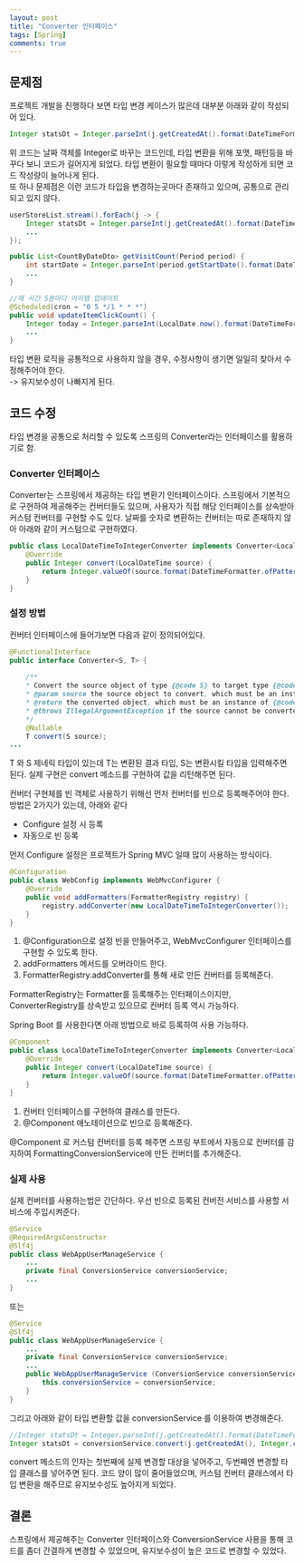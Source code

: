```yaml
---
layout: post
title: "Converter 인터페이스"
tags: [Spring]
comments: true
---
```


## 문제점

프로젝트 개발을 진행하다 보면 타입 변경 케이스가 많은데 대부분 아래와 같이 작성되어 있다.
```java
Integer statsDt = Integer.parseInt(j.getCreatedAt().format(DateTimeFormatter.ofPattern(ShopConstants.FORMAT_DATE)));
```
위 코드는 날짜 객체를 Integer로 바꾸는 코드인데, 타입 변환을 위해 포맷, 패턴등을 바꾸다 보니 코드가 길어지게 되었다. 타입 변환이 필요할 때마다 이렇게 작성하게 되면 코드 작성량이 늘어나게 된다.  
또 하나 문제점은 이런 코드가 타입을 변경하는곳마다 존재하고 있으며, 공통으로 관리되고 있지 않다.
```java
userStoreList.stream().forEach(j -> {  
	Integer statsDt = Integer.parseInt(j.getCreatedAt().format(DateTimeFormatter.ofPattern(ShopConstants.FORMAT_DATE)));  
	...
});

public List<CountByDateDto> getVisitCount(Period period) {  
	int startDate = Integer.parseInt(period.getStartDate().format(DateTimeFormatter.ofPattern(ShopConstants.FORMAT_DATE)));
	...
}

//매 시간 5분마다 아이템 업데이트  
@Scheduled(cron = "0 5 */1 * * *")  
public void updateItemClickCount() {  
	Integer today = Integer.parseInt(LocalDate.now().format(DateTimeFormatter.ofPattern(ShopConstants.FORMAT_DATE)));
	...
}
```

타입 변환 로직을 공통적으로 사용하지 않을 경우, 수정사항이 생기면 일일히 찾아서 수정해주어야 한다.  
->  유지보수성이 나빠지게 된다.

## 코드 수정
타입 변경을 공통으로 처리할 수 있도록 스프링의 Converter라는 인터페이스를 활용하기로 함.  
### Converter 인터페이스
Converter는 스프링에서 제공하는 타입 변환기 인터페이스이다.
스프링에서 기본적으로 구현하여 제공해주는 컨버터들도 있으며, 사용자가 직접 해당 인터페이스를 상속받아 커스텀 컨버터를 구현할 수도 있다.
날짜를 숫자로 변환하는 컨버터는 따로 존재하지 않아 아래와 같이 커스텀으로 구현하였다.
```java
public class LocalDateTimeToIntegerConverter implements Converter<LocalDateTime, Integer> {  
	@Override  
	public Integer convert(LocalDateTime source) {  
		return Integer.valueOf(source.format(DateTimeFormatter.ofPattern(ShopConstants.FORMAT_DATE)));  
	}  
}
```

### 설정 방법
컨버터 인터페이스에 들어가보면 다음과 같이 정의되어있다.
```java
@FunctionalInterface  
public interface Converter<S, T> {  
  
	/**  
	* Convert the source object of type {@code S} to target type {@code T}.  
	* @param source the source object to convert, which must be an instance of {@code S} (never {@code null})  
	* @return the converted object, which must be an instance of {@code T} (potentially {@code null})  
	* @throws IllegalArgumentException if the source cannot be converted to the desired target type  
	*/  
	@Nullable  
	T convert(S source);
...
```

T 와 S 제네릭 타입이 있는데 T는 변환된 결과 타입, S는 변환시킬 타입을 입력해주면 된다. 실제 구현은 convert 메소드를 구현하여 값을 리턴해주면 된다.

컨버터 구현체를 빈 객체로 사용하기 위해선 먼저 컨버터를 빈으로 등록해주어야 한다.
방법은 2가지가 있는데, 아래와 같다
* Configure 설정 시 등록
* 자동으로 빈 등록

먼저 Configure 설정은 프로젝트가 Spring MVC 일때 많이 사용하는 방식이다.
```java
@Configuration  
public class WebConfig implements WebMvcConfigurer {  
	@Override  
	public void addFormatters(FormatterRegistry registry) {  
		registry.addConverter(new LocalDateTimeToIntegerConverter());  
	}
}
```
1. @Configuration으로 설정 빈을 만들어주고, WebMvcConfigurer 인터페이스를 구현할 수 있도록 한다.
2. addFormatters 메서드를 오버라이드 한다.
3. FormatterRegistry.addConverter를 통해 새로 만든 컨버터를 등록해준다.

FormatterRegistry는 Formatter를 등록해주는 인터페이스이지만, ConverterRegistry를 상속받고 있으므로 컨버터 등록 역시 가능하다.

Spring Boot 를 사용한다면 아래 방법으로 바로 등록하여 사용 가능하다.
```java
@Component
public class LocalDateTimeToIntegerConverter implements Converter<LocalDateTime, Integer> {  
	@Override  
	public Integer convert(LocalDateTime source) {  
		return Integer.valueOf(source.format(DateTimeFormatter.ofPattern(ShopConstants.FORMAT_DATE)));  
	}  
}
```
1. 컨버터 인터페이스를 구현하여 클래스를 만든다.
2. @Component 애노테이션으로 빈으로 등록해준다.

@Component 로 커스텀 컨버터를 등록 해주면 스프링 부트에서 자동으로 컨버터를 감지하여 FormattingConversionService에 만든 컨버터를 추가해준다.

### 실제 사용
실제 컨버터를 사용하는법은 간단하다.
우선 빈으로 등록된 컨버전 서비스를 사용할 서비스에 주입시켜준다.
```java
@Service  
@RequiredArgsConstructor  
@Slf4j  
public class WebAppUserManageService {  
	...
	private final ConversionService conversionService;
	...
}
```
또는
```java
@Service  
@Slf4j  
public class WebAppUserManageService {  
	...
	private final ConversionService conversionService;
	...
	public WebAppUserManageService (ConversionService conversionService){
		this.conversionService = conversionService;
	}
}

```

그리고 아래와 같이 타입 변환할 값을 conversionService 를 이용하여 변경해준다.
```java
//Integer statsDt = Integer.parseInt(j.getCreatedAt().format(DateTimeFormatter.ofPattern(ShopConstants.FORMAT_DATE)));
Integer statsDt = conversionService.convert(j.getCreatedAt(), Integer.class);
```
convert 메소드의 인자는 첫번째에 실제 변경할 대상을 넣어주고, 두번째엔 변경할 타입 클래스를 넣어주면 된다.
코드 양이 많이 줄어들었으며, 커스텀 컨버터 클래스에서 타입 변환을 해주므로 유지보수성도 높아지게 되었다.

## 결론
스프링에서 제공해주는 Converter 인터페이스와 ConversionService 사용을 통해 코드를 좀더 간결하게 변경할 수 있었으며, 유지보수성이 높은 코드로 변경할 수 있었다. 